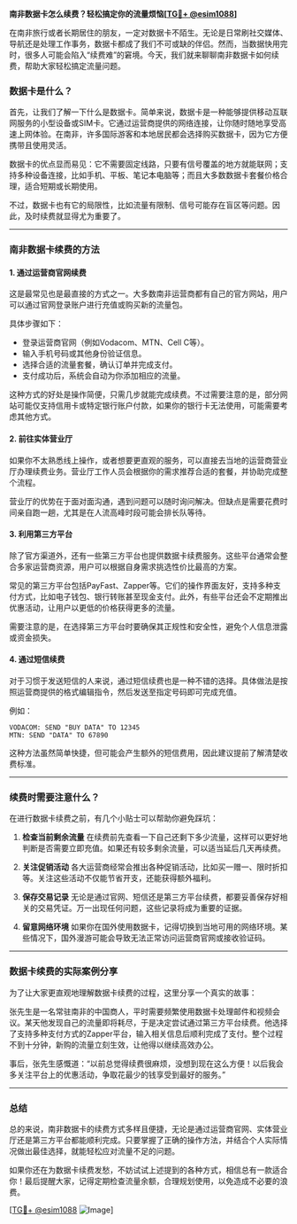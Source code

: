 **南非数据卡怎么续费？轻松搞定你的流量烦恼[[TG💪+ @esim1088](https://t.me/s/esim1088)]**

在南非旅行或者长期居住的朋友，一定对数据卡不陌生。无论是日常刷社交媒体、导航还是处理工作事务，数据卡都成了我们不可或缺的伴侣。然而，当数据快用完时，很多人可能会陷入“续费难”的窘境。今天，我们就来聊聊南非数据卡如何续费，帮助大家轻松搞定流量问题。

### 数据卡是什么？

首先，让我们了解一下什么是数据卡。简单来说，数据卡是一种能够提供移动互联网服务的小型设备或SIM卡。它通过运营商提供的网络连接，让你随时随地享受高速上网体验。在南非，许多国际游客和本地居民都会选择购买数据卡，因为它方便携带且使用灵活。

数据卡的优点显而易见：它不需要固定线路，只要有信号覆盖的地方就能联网；支持多种设备连接，比如手机、平板、笔记本电脑等；而且大多数数据卡套餐价格合理，适合短期或长期使用。

不过，数据卡也有它的局限性，比如流量有限制、信号可能存在盲区等问题。因此，及时续费就显得尤为重要了。

---

### 南非数据卡续费的方法

#### 1. **通过运营商官网续费**
这是最常见也是最直接的方式之一。大多数南非运营商都有自己的官方网站，用户可以通过官网登录账户进行充值或购买新的流量包。

具体步骤如下：
- 登录运营商官网（例如Vodacom、MTN、Cell C等）。
- 输入手机号码或其他身份验证信息。
- 选择合适的流量套餐，确认订单并完成支付。
- 支付成功后，系统会自动为你添加相应的流量。

这种方式的好处是操作简便，只需几步就能完成续费。不过需要注意的是，部分网站可能仅支持信用卡或特定银行账户付款，如果你的银行卡无法使用，可能需要考虑其他方式。

#### 2. **前往实体营业厅**
如果你不太熟悉线上操作，或者想要更直观的服务，可以直接去当地的运营商营业厅办理续费业务。营业厅工作人员会根据你的需求推荐合适的套餐，并协助完成整个流程。

营业厅的优势在于面对面沟通，遇到问题可以随时询问解决。但缺点是需要花费时间亲自跑一趟，尤其是在人流高峰时段可能会排长队等待。

#### 3. **利用第三方平台**
除了官方渠道外，还有一些第三方平台也提供数据卡续费服务。这些平台通常会整合多家运营商资源，用户可以根据自身需求挑选性价比最高的方案。

常见的第三方平台包括PayFast、Zapper等。它们的操作界面友好，支持多种支付方式，比如电子钱包、银行转账甚至现金支付。此外，有些平台还会不定期推出优惠活动，让用户以更低的价格获得更多的流量。

需要注意的是，在选择第三方平台时要确保其正规性和安全性，避免个人信息泄露或资金损失。

#### 4. **通过短信续费**
对于习惯于发送短信的人来说，通过短信续费也是一种不错的选择。具体做法是按照运营商提供的格式编辑指令，然后发送至指定号码即可完成充值。

例如：
```
VODACOM: SEND "BUY DATA" TO 12345
MTN: SEND "DATA" TO 67890
```

这种方法虽然简单快捷，但可能会产生额外的短信费用，因此建议提前了解清楚收费标准。

---

### 续费时需要注意什么？

在进行数据卡续费之前，有几个小贴士可以帮助你避免踩坑：

1. **检查当前剩余流量**
   在续费前先查看一下自己还剩下多少流量，这样可以更好地判断是否需要立即充值。如果还有较多剩余流量，可以适当延后几天再续费。

2. **关注促销活动**
   各大运营商经常会推出各种促销活动，比如买一赠一、限时折扣等。关注这些活动不仅能节省开支，还能获得额外福利。

3. **保存交易记录**
   无论是通过官网、短信还是第三方平台续费，都要妥善保存好相关的交易凭证。万一出现任何问题，这些记录将成为重要的证据。

4. **留意网络环境**
   如果你在国外使用数据卡，记得切换到当地可用的网络环境。某些情况下，国外漫游可能会导致无法正常访问运营商官网或接收验证码。

---

### 数据卡续费的实际案例分享

为了让大家更直观地理解数据卡续费的过程，这里分享一个真实的故事：

张先生是一名常驻南非的中国商人，平时需要频繁使用数据卡处理邮件和视频会议。某天他发现自己的流量即将耗尽，于是决定尝试通过第三方平台续费。他选择了支持多种支付方式的Zapper平台，输入相关信息后顺利完成了支付。整个过程不到十分钟，新购的流量立刻生效，让他得以继续高效办公。

事后，张先生感慨道：“以前总觉得续费很麻烦，没想到现在这么方便！以后我会多关注平台上的优惠活动，争取花最少的钱享受到最好的服务。”

---

### 总结

总的来说，南非数据卡的续费方式多样且便捷，无论是通过运营商官网、实体营业厅还是第三方平台都能顺利完成。只要掌握了正确的操作方法，并结合个人实际情况做出最佳选择，就能轻松应对流量不足的问题。

如果你还在为数据卡续费发愁，不妨试试上述提到的各种方式，相信总有一款适合你！最后提醒大家，记得定期检查流量余额，合理规划使用，以免造成不必要的浪费。

[[TG💪+ @esim1088](https://t.me/s/esim1088) ![Image](https://i.postimg.cc/4NQfJmqS/Snipaste-2025-05-13-00-14-12.png)]